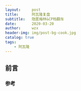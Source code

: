 ```yaml
---
layout:     post
title:      阿瓦隆复盘
subtitle:   隐匿梅林&CP档翻车
date:       2020-03-20
author:     wzx
header-img: img/post-bg-cook.jpg
catalog: true
tags:
    - 阿瓦隆
---
```


## 前言



### 参考
